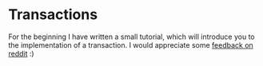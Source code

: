 # Transactions

For the beginning I have written a small tutorial, which will introduce you to the implementation of a transaction. 
I would appreciate some [feedback on reddit](https://www.reddit.com/r/defiblockchain/comments/11zsod4/bringing_python_for_defichain_to_the_next_level/) :)